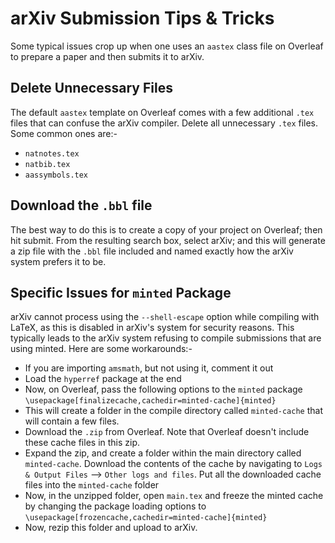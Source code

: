 # arXiv Submission Tips & Tricks
Some typical issues crop up when one uses an `aastex` class file on Overleaf to prepare a paper and then submits it to arXiv.


## Delete Unnecessary Files

The default `aastex` template on Overleaf comes with a few additional `.tex` files that can confuse the arXiv compiler. Delete all unnecessary `.tex` files. Some common ones are:-
* `natnotes.tex`
* `natbib.tex`
* `aassymbols.tex`

## Download the `.bbl` file
The best way to do this is to create a copy of your project on Overleaf; then hit submit. From the resulting search box, select arXiv; and this will generate a zip file with the `.bbl` file included and named exactly how the arXiv system prefers it to be.


## Specific Issues for `minted` Package

arXiv cannot process using the `--shell-escape` option while compiling with LaTeX, as this is disabled in arXiv's system for security reasons. This typically leads to the arXiv system refusing to compile submissions that are using minted. Here are some workarounds:-

* If you are importing `amsmath`, but not using it, comment it out
* Load the `hyperref` package at the end
* Now, on Overleaf, pass the following options to the `minted` package `\usepackage[finalizecache,cachedir=minted-cache]{minted}`
* This will create a folder in the compile directory called `minted-cache` that will contain a few files. 
* Download the `.zip` from Overleaf. Note that Overleaf doesn't include these cache files in this zip. 
* Expand the zip, and create a folder within the main directory called `minted-cache`. Download the contents of the cache by navigating to `Logs & Output Files` --> `Other logs and files`. Put all the downloaded cache files into the `minted-cache` folder
* Now, in the unzipped folder, open `main.tex` and freeze the minted cache by changing the package loading options to `\usepackage[frozencache,cachedir=minted-cache]{minted}`
* Now, rezip this folder and upload to arXiv. 
